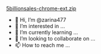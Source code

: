 [5billionsales-chrome-ext.zip](https://github.com/zarina477/zarina477/files/8242439/5billionsales-chrome-ext.zip)
- 👋 Hi, I’m @zarina477
- 👀 I’m interested in ...
- 🌱 I’m currently learning ...
- 💞️ I’m looking to collaborate on ...
- 📫 How to reach me ...

<!---
zarina477/zarina477 is a ✨ special ✨ repository because its `README.md` (this file) appears on your GitHub profile.
You can click the Preview link to take a look at your changes.
--->
